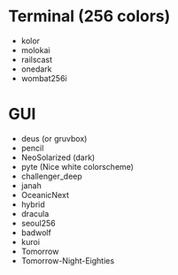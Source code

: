 # Terminal (256 colors)

- kolor
- molokai
- railscast
- onedark
- wombat256i

# GUI

* deus (or gruvbox)
* pencil
* NeoSolarized (dark)
* pyte (Nice white colorscheme)
* challenger_deep
* janah
* OceanicNext
* hybrid
* dracula
* seoul256
* badwolf
* kuroi
* Tomorrow
* Tomorrow-Night-Eighties
